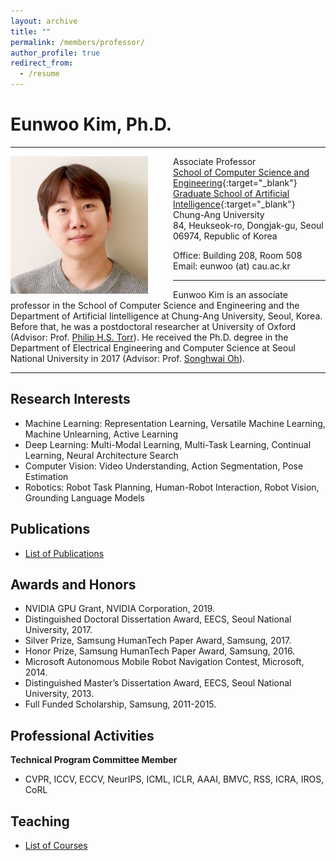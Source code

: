 ```yaml
---
layout: archive
title: ""
permalink: /members/professor/
author_profile: true
redirect_from:
  - /resume
---
```


# Eunwoo Kim, Ph.D.     

------
<img src='/images/Eunwoo Kim4.jpg' width="220" align="left" style="margin-right:40px">

Associate Professor      
[School of Computer Science and Engineering](https://cse.cau.ac.kr/eng/main.php){:target="_blank"}        
[Graduate School of Artificial Intelligence](http://ai.cau.ac.kr/main.php?lang=en){:target="_blank"}            
Chung-Ang University    
84, Heukseok-ro, Dongjak-gu, Seoul 06974, Republic of Korea     

Office: Building 208, Room 508   
Email: eunwoo (at) cau.ac.kr      

-------
Eunwoo Kim is an associate professor in the School of Computer Science and Engineering and the Department of Artificial Iintelligence at Chung-Ang University, Seoul, Korea. Before that, he was a postdoctoral researcher at University of Oxford (Advisor: Prof. [Philip H.S. Torr](https://torrvision.com/people/)). He received the Ph.D. degree in the Department of Electrical Engineering and Computer Science at Seoul National University in 2017 (Advisor: Prof. [Songhwai Oh](https://rllab.snu.ac.kr/people/songhwai-oh)).

-------

## Research Interests
- Machine Learning: Representation Learning, Versatile Machine Learning, Machine Unlearning, Active Learning
- Deep Learning: Multi-Modal Learning, Multi-Task Learning, Continual Learning, Neural Architecture Search
- Computer Vision: Video Understanding, Action Segmentation, Pose Estimation
- Robotics: Robot Task Planning, Human-Robot Interaction, Robot Vision, Grounding Language Models


## Publications
* [List of Publications](https://vllab.cau.ac.kr/publications/) 


## Awards and Honors
* NVIDIA GPU Grant, NVIDIA Corporation, 2019.
* Distinguished Doctoral Dissertation Award, EECS, Seoul National University, 2017.
* Silver Prize, Samsung HumanTech Paper Award, Samsung, 2017.
* Honor Prize, Samsung HumanTech Paper Award, Samsung, 2016.
* Microsoft Autonomous Mobile Robot Navigation Contest, Microsoft, 2014.
* Distinguished Master’s Dissertation Award, EECS, Seoul National University, 2013.
* Full Funded Scholarship, Samsung, 2011-2015.


## Professional Activities
**Technical Program Committee Member**
* CVPR, ICCV, ECCV, NeurIPS, ICML, ICLR, AAAI, BMVC, RSS, ICRA, IROS, CoRL


## Teaching
* [List of Courses](https://vllab.cau.ac.kr/courses/)
